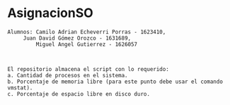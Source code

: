 # AsignacionSO

	Alumnos: Camilo Adrian Echeverri Porras - 1623410, 
      	 Juan David Gómez Orozco - 1631689,
	         Miguel Angel Gutierrez - 1626057


  
	El repositorio almacena el script con lo requerido:
  	a. Cantidad de procesos en el sistema.
  	b. Porcentaje de memoria libre (para este punto debe usar el comando vmstat).
  	c. Porcentaje de espacio libre en disco duro.
